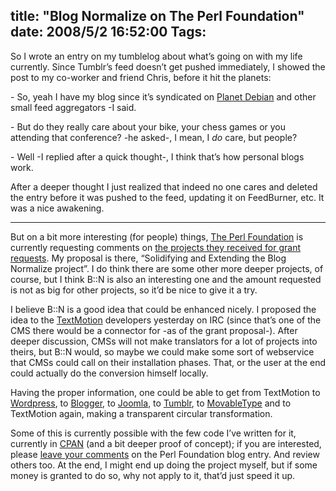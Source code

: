 title: "Blog Normalize on The Perl Foundation"
date: 2008/5/2 16:52:00
Tags: 
---
<p>So I wrote an entry on my tumblelog about what&#8217;s going on with my life currently. Since Tumblr&#8217;s feed doesn&#8217;t get pushed immediately, I showed the post to my co-worker and friend Chris, before it hit the planets:</p>
<p>- So, yeah I have my blog since it&#8217;s syndicated on <a href="http://planet.debian.org" target="_blank">Planet Debian</a> and other small feed aggregators -I said. </p>
<p>- But do they really care about your bike, your chess games or you attending that conference? -he asked-, I mean, I <i>do</i> care, but people?</p>
<p>- Well -I replied after a quick thought-, I think that&#8217;s how personal blogs work.</p>
<p>After a deeper thought I just realized that indeed no one cares and deleted the entry before it was pushed to the feed, updating it on FeedBurner, etc. It was a nice awakening.</p>
<hr>
<p>But on a bit more interesting (for people) things, <a href="http://www.perlfoundation.org/" target="_blank">The Perl Foundation</a> is currently requesting comments on <a href="http://news.perlfoundation.org/2008/05/2008q2_grant_proposals.html" target="_blank">the projects they received for grant requests</a>. My proposal is there, &#8220;Solidifying and Extending the Blog Normalize project&#8221;. I do think there are some other more deeper projects, of course, but I think B::N is also an interesting one and the amount requested is not as big for other projects, so it&#8217;d be nice to give it a try. </p>
<p>I believe B::N is a good idea that could be enhanced nicely. I proposed the idea to the <a href="http://textmotion.org/" target="_blank">TextMotion</a> developers yesterday on IRC (since that&#8217;s one of the CMS there would be a connector for -as of the grant proposal-). After deeper discussion, CMSs will not make translators for a lot of projects into theirs, but B::N would, so maybe we could make some sort of webservice that CMSs could call on their installation phases. That, or the user at the end could actually do the conversion himself locally.</p>
<p>Having the proper information, one could be able to get from TextMotion to <a href="http://wordpress.org" target="_blank">Wordpress</a>, to <a href="http://blogger.com" target="_blank">Blogger</a>, to <a href="http://joomla.org" target="_blank">Joomla</a>, to <a href="http://tumblr.com" target="_blank">Tumblr</a>, to <a href="http://www.movabletype.org/" target="_blank">MovableType</a> and to TextMotion again, making a transparent circular transformation.</p>
<p>Some of this is currently possible with the few code I&#8217;ve written for it, currently in <a href="http://search.cpan.org/~damog/Blog-Normalize-0.0rc2/lib/Blog/Normalize.pm" target="_blank">CPAN</a> (and a bit deeper proof of concept); if you are interested, please <a href="http://news.perlfoundation.org/2008/05/2008q2_grant_proposal_solidify.html" target="_blank">leave your comments</a> on the Perl Foundation blog entry. And review others too. At the end, I might end up doing the project myself, but if some money is granted to do so, why not apply to it, that&#8217;d just speed it up. </p>

